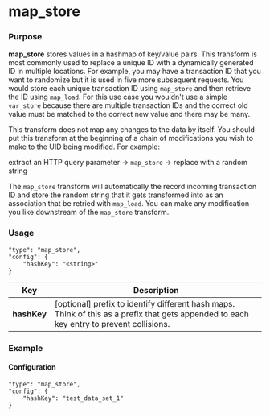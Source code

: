 # map_store

### Purpose

**map_store** stores values in a hashmap of key/value pairs. This transform is most commonly used to replace a unique ID with a dynamically generated ID in multiple locations. For example, you may have a transaction ID that you want to randomize but it is used in five more subsequent requests. You would store each unique transaction ID using `map_store` and then retrieve the ID using `map_load`. For this use case you wouldn't use a simple `var_store` because there are multiple transaction IDs and the correct old value must be matched to the correct new value and there may be many.

This transform does not map any changes to the data by itself. You should put this transform at the beginning of a chain of modifications you wish to make to the UID being modified. For example:

extract an HTTP query parameter -> `map_store` -> replace with a random string

The `map_store` transform will automatically the record incoming transaction ID and store the random string that it gets transformed into as an association that be retried with `map_load`. You can make any modification you like downstream of the `map_store` transform.

### Usage

```
"type": "map_store",
"config": {
    "hashKey": "<string>"
}
```

| Key                | Description                                                                                                                                                                                           |
| ------------------ | ----------------------------------------------------------------------------------------------------------------------------------------------------------------------------------------------------- |
| **hashKey**        | [optional] prefix to identify different hash maps. Think of this as a prefix that gets appended to each key entry to prevent collisions.

### Example

#### Configuration

```
"type": "map_store",
"config": {
    "hashKey": "test_data_set_1"
}
```
